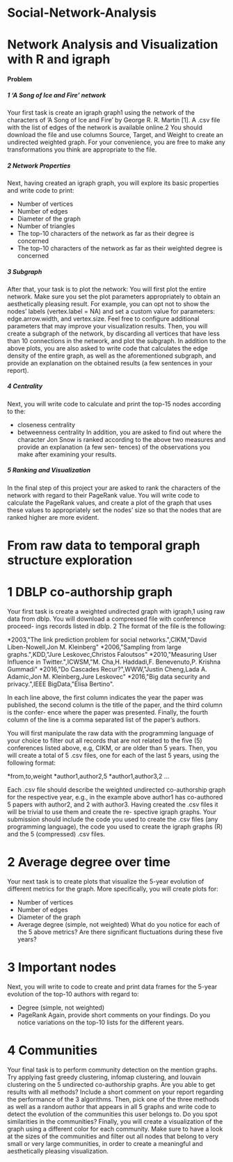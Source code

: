 # Social-Network-Analysis

# Network Analysis and Visualization with R and igraph 

#### Problem
##### 1 ‘A Song of Ice and Fire’ network
Your first task is create an igraph graph1 using the network of the characters
of ’A Song of Ice and Fire’ by George R. R. Martin [1]. A .csv file with the list
of edges of the network is available online.2 You should download the file and
use columns Source, Target, and Weight to create an undirected weighted
graph. For your convenience, you are free to make any transformations you
think are appropriate to the file.
##### 2 Network Properties
Next, having created an igraph graph, you will explore its basic properties and
write code to print:
* Number of vertices
* Number of edges
* Diameter of the graph
* Number of triangles
* The top-10 characters of the network as far as their degree is concerned
* The top-10 characters of the network as far as their weighted degree is concerned

##### 3 Subgraph
After that, your task is to plot the network:
You will first plot the entire network. Make sure you set the plot parameters
appropriately to obtain an aesthetically pleasing result. For example, you can
opt not to show the nodes’ labels (vertex.label = NA) and set a custom value for
parameters: edge.arrow.width, and vertex.size. Feel free to configure additional
parameters that may improve your visualization results.
Then, you will create a subgraph of the network, by discarding all vertices that
have less than 10 connections in the network, and plot the subgraph.
In addition to the above plots, you are also asked to write code that calculates
the edge density of the entire graph, as well as the aforementioned subgraph,
and provide an explanation on the obtained results (a few sentences in your
report).

##### 4 Centrality
Next, you will write code to calculate and print the top-15 nodes according to
the:
* closeness centrality
* betweenness centrality
In addition, you are asked to find out where the character Jon Snow is ranked
according to the above two measures and provide an explanation (a few sen-
tences) of the observations you make after examining your results.

##### 5 Ranking and Visualization
In the final step of this project your are asked to rank the characters of the
network with regard to their PageRank value.
You will write code to calculate the PageRank values, and create a plot of the
graph that uses these values to appropriately set the nodes’ size so that the
nodes that are ranked higher are more evident.

# From raw data to temporal graph structure exploration

# 1 DBLP co-authorship graph
Your first task is create a weighted undirected graph with igraph,1 using raw
data from dblp. You will download a compressed file with conference proceed-
ings records listed in dblp. 2 The format of the file is the following:

*2003,"The link prediction problem for social networks.",CIKM,"David Liben-Nowell,Jon M. Kleinberg"
*2006,"Sampling from large graphs.",KDD,"Jure Leskovec,Christos Faloutsos"
*2010,"Measuring User Influence in Twitter.",ICWSM,"M. Cha,H. Haddadi,F. Benevenuto,P. Krishna Gummadi"
*2016,"Do Cascades Recur?",WWW,"Justin Cheng,Lada A. Adamic,Jon M. Kleinberg,Jure Leskovec"
*2016,"Big data security and privacy.",IEEE BigData,"Elisa Bertino".

In each line above, the first column indicates the year the paper was published,
the second column is the title of the paper, and the third column is the confer-
ence where the paper was presented. Finally, the fourth column of the line is a
comma separated list of the paper’s authors.

You will first manipulate the raw data with the programming language of your
choice to filter out all records that are not related to the five (5) conferences
listed above, e.g, CIKM, or are older than 5 years. Then, you will create a total
of 5 .csv files, one for each of the last 5 years, using the following format:

*from,to,weight
*author1,author2,5
*author1,author3,2
...

Each .csv file should describe the weighted undirected co-authorship graph for
the respective year, e.g., in the example above author1 has co-authored 5 papers
with author2, and 2 with author3.
Having created the .csv files it will be trivial to use them and create the re-
spective igraph graphs.
Your submission should include the code you used to create the .csv files (any
programming language), the code you used to create the igraph graphs (R) and
the 5 (compressed) .csv files.

# 2 Average degree over time
Your next task is to create plots that visualize the 5-year evolution of different
metrics for the graph. More specifically, you will create plots for:
* Number of vertices
* Number of edges
* Diameter of the graph
* Average degree (simple, not weighted)
What do you notice for each of the 5 above metrics? Are there significant
fluctuations during these five years?

# 3 Important nodes
Next, you will write to code to create and print data frames for the 5-year
evolution of the top-10 authors with regard to:
* Degree (simple, not weighted)
* PageRank
Again, provide short comments on your findings. Do you notice variations on
the top-10 lists for the different years.

# 4 Communities
Your final task is to perform community detection on the mention graphs. Try
applying fast greedy clustering, infomap clustering, and louvain clustering on
the 5 undirected co-authorship graphs. Are you able to get results with all
methods? Include a short comment on your report regarding the performance
of the 3 algorithms.
Then, pick one of the three methods as well as a random author that appears
in all 5 graphs and write code to detect the evolution of the communities this
user belongs to. Do you spot similarities in the communities?
Finally, you will create a visualization of the graph using a different color for
each community. Make sure to have a look at the sizes of the communities and
filter out all nodes that belong to very small or very large communities, in order
to create a meaningful and aesthetically pleasing visualization.

